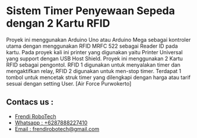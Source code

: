 # Sistem Timer Penyewaan Sepeda dengan 2 Kartu RFID

Proyek ini menggunakan Arduino Uno atau Arduino Mega sebagai kontroler utama dengan menggunakan RFID MRFC 522 sebagai Reader ID pada kartu. Pada proyek kali ini printer yang digunakan yaitu Printer Universal yang support dengan USB Host Shield. Proyek ini menggunakan 2 Kartu RFID sebagai pengontol. RFID 1 digunakan untuk menyalakan timer dan mengaktifkan relay, RFID 2 digunakan untuk men-stop timer. Terdapat 1 tombol untuk mencetak struk timer yang dilengkapi dengan harga atau tarif sesuai dengan setting User. [Air Force Purwokerto]

## Contacs us : 
* [Frendi RoboTech](https://www.instagram.com/frendi.co/)
* [Whatsapp : +6287888227410](https://wa.me/+6287888227410)
* [Email    : frendirobotech@gmail.com](https://mail.google.com/mail/u/0/?view=cm&tf=1&fs=1&to=frendirobotech@gmail.com)
